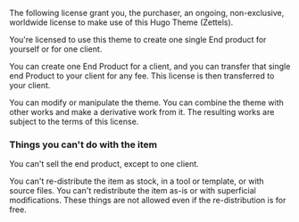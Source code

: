 The following license grant you, the purchaser, an ongoing, non-exclusive, worldwide license to make use of this Hugo Theme (Zettels).

You're licensed to use this theme to create one single End product for yourself or for one client.

You can create  one End Product for a client, and you can transfer that single end Product to your client for any fee. This license is then transferred to your client.

You can modify or manipulate the theme. You can combine the theme with other works and make a derivative work from it. The resulting works are subject to the terms of this license.


### Things you can't do with the item

You can't sell the end product, except to one client.

You can't re-distribute the item as stock, in a tool or template, or with source files. You can't redistribute the item as-is or with superficial modifications. These things are not allowed even if the re-distribution is for free.

